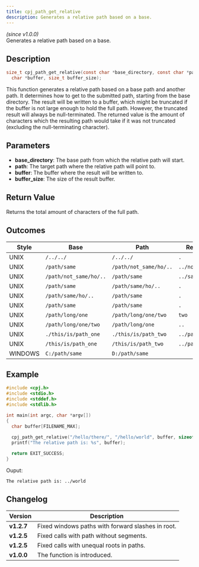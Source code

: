 ```yaml
---
title: cpj_path_get_relative
description: Generates a relative path based on a base.
---
```


_(since v1.0.0)_  
Generates a relative path based on a base.

## Description
```c
size_t cpj_path_get_relative(const char *base_directory, const char *path,
  char *buffer, size_t buffer_size);
```

This function generates a relative path based on a base path and another path. It determines how to get to the submitted path, starting from the base directory. The result will be written to a buffer, which might be truncated if the buffer is not large enough to hold the full path. However, the truncated result will always be null-terminated. The returned value is the amount of characters which the resulting path would take if it was not truncated (excluding the null-terminating character).

## Parameters
 * **base_directory**: The base path from which the relative path will start.
 * **path**: The target path where the relative path will point to.
 * **buffer**: The buffer where the result will be written to.
 * **buffer_size**: The size of the result buffer.

## Return Value
Returns the total amount of characters of the full path.

## Outcomes

| Style   | Base                     | Path                     | Result          |
|---------|--------------------------|--------------------------|-----------------|
| UNIX    | ``/../../``              | ``/../../``              | ``.``           |
| UNIX    | ``/path/same``           | ``/path/not_same/ho/..`` | ``../not_same`` |
| UNIX    | ``/path/not_same/ho/..`` | ``/path/same``           | ``../same``     |
| UNIX    | ``/path/same``           | ``/path/same/ho/..``     | ``.``           |
| UNIX    | ``/path/same/ho/..``     | ``/path/same``           | ``.``           |
| UNIX    | ``/path/same``           | ``/path/same``           | ``.``           |
| UNIX    | ``/path/long/one``       | ``/path/long/one/two``   | ``two``         |
| UNIX    | ``/path/long/one/two``   | ``/path/long/one``       | ``..``          |
| UNIX    | ``./this/is/path_one``   | ``./this/is/path_two``   | ``../path_two`` |
| UNIX    | ``/this/is/path_one``    | ``/this/is/path_two``    | ``../path_two`` |
| WINDOWS | ``C:/path/same``         | ``D:/path/same``         | `` ``           |

## Example
```c
#include <cpj.h>
#include <stdio.h>
#include <stddef.h>
#include <stdlib.h>

int main(int argc, char *argv[])
{
  char buffer[FILENAME_MAX];
  
  cpj_path_get_relative("/hello/there/", "/hello/world", buffer, sizeof(buffer));
  printf("The relative path is: %s", buffer);

  return EXIT_SUCCESS;
}
```

Ouput:
```
The relative path is: ../world
```

## Changelog

| Version    | Description                                       |
|------------|---------------------------------------------------|
| **v1.2.7** | Fixed windows paths with forward slashes in root. |
| **v1.2.5** | Fixed calls with path without segments.           |
| **v1.2.5** | Fixed calls with unequal roots in paths.          |
| **v1.0.0** | The function is introduced.                       |
